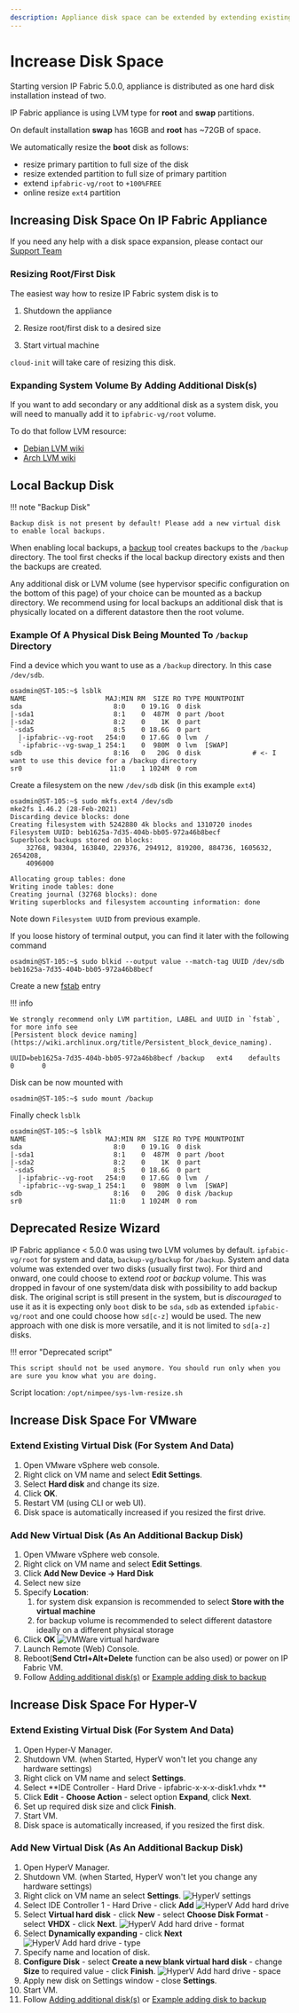 ```yaml
---
description: Appliance disk space can be extended by extending existing virtual disk or by adding new empty virtual hard drive to IP Fabric VM.
---
```


# Increase Disk Space

Starting version IP Fabric 5.0.0, appliance is distributed as one hard disk installation instead of two.

IP Fabric appliance is using LVM type for **root** and **swap** partitions.

On default installation **swap** has 16GB and **root** has ~72GB of space.

We automatically resize the **boot** disk as follows:

 * resize primary partition to full size of the disk
 * resize extended partition to full size of primary partition
 * extend `ipfabric-vg/root` to `+100%FREE`
 * online resize `ext4` partition


## Increasing Disk Space On IP Fabric Appliance

If you need any help with a disk space expansion, please contact our [Support Team](../support/index.md)

### Resizing Root/First Disk

The easiest way how to resize IP Fabric system disk is to

1. Shutdown the appliance

2. Resize root/first disk to a desired size

3. Start virtual machine

`cloud-init` will take care of resizing this disk.

### Expanding System Volume By Adding Additional Disk(s)

If you want to add secondary or any additional disk as a system disk, you will need to manually add it to `ipfabric-vg/root` volume.

To do that follow LVM resource:

 * [Debian LVM wiki](https://wiki.debian.org/LVM)
 * [Arch LVM wiki](https://wiki.archlinux.org/title/LVM)


## Local Backup Disk

!!! note "Backup Disk"

    Backup disk is not present by default! Please add a new virtual disk to enable local backups.

When enabling local backups, a [backup](../IP_Fabric_Settings/advanced/system/system_backup.md) tool creates backups to the `/backup` directory.
The tool first checks if the local backup directory exists and then the backups are created.

Any additional disk or LVM volume (see hypervisor specific configuration on the bottom of this page) of your choice can be mounted as a backup directory.
We recommend using for local backups an additional disk that is physically located on a different datastore then the root volume.

### Example Of A Physical Disk Being Mounted To `/backup` Directory

Find a device which you want to use as a `/backup` directory. In this case `/dev/sdb`.

```
osadmin@ST-105:~$ lsblk
NAME                    MAJ:MIN RM  SIZE RO TYPE MOUNTPOINT
sda                       8:0    0 19.1G  0 disk
|-sda1                    8:1    0  487M  0 part /boot
|-sda2                    8:2    0    1K  0 part
`-sda5                    8:5    0 18.6G  0 part
  |-ipfabric--vg-root   254:0    0 17.6G  0 lvm  /
  `-ipfabric--vg-swap_1 254:1    0  980M  0 lvm  [SWAP]
sdb                       8:16   0   20G  0 disk             # <- I want to use this device for a /backup directory
sr0                      11:0    1 1024M  0 rom
```


Create a filesystem on the new `/dev/sdb` disk (in this example `ext4`)

```
osadmin@ST-105:~$ sudo mkfs.ext4 /dev/sdb
mke2fs 1.46.2 (28-Feb-2021)
Discarding device blocks: done
Creating filesystem with 5242880 4k blocks and 1310720 inodes
Filesystem UUID: beb1625a-7d35-404b-bb05-972a46b8becf
Superblock backups stored on blocks:
	32768, 98304, 163840, 229376, 294912, 819200, 884736, 1605632, 2654208,
	4096000

Allocating group tables: done
Writing inode tables: done
Creating journal (32768 blocks): done
Writing superblocks and filesystem accounting information: done
```

Note down `Filesystem UUID` from previous example.

If you loose history of terminal output, you can find it later with the following command

```
osadmin@ST-105:~$ sudo blkid --output value --match-tag UUID /dev/sdb
beb1625a-7d35-404b-bb05-972a46b8becf
```

Create a new [fstab](https://wiki.archlinux.org/title/fstab) entry

!!! info

    We strongly recommend only LVM partition, LABEL and UUID in `fstab`, for more info see
    [Persistent block device naming](https://wiki.archlinux.org/title/Persistent_block_device_naming).

```
UUID=beb1625a-7d35-404b-bb05-972a46b8becf /backup   ext4    defaults        0       0
```

Disk can be now mounted with

```
osadmin@ST-105:~$ sudo mount /backup
```

Finally check `lsblk`

```
osadmin@ST-105:~$ lsblk
NAME                    MAJ:MIN RM  SIZE RO TYPE MOUNTPOINT
sda                       8:0    0 19.1G  0 disk
|-sda1                    8:1    0  487M  0 part /boot
|-sda2                    8:2    0    1K  0 part
`-sda5                    8:5    0 18.6G  0 part
  |-ipfabric--vg-root   254:0    0 17.6G  0 lvm  /
  `-ipfabric--vg-swap_1 254:1    0  980M  0 lvm  [SWAP]
sdb                       8:16   0   20G  0 disk /backup
sr0                      11:0    1 1024M  0 rom
```

## Deprecated Resize Wizard

IP Fabric appliance < 5.0.0 was using two LVM volumes by default. `ipfabic-vg/root` for system and data, `backup-vg/backup` for `/backup`.
System and data volume was extended over two disks (usually first two). For third and onward, one could choose to extend *root* or *backup* volume.
This was dropped in favour of one system/data disk with possibility to add backup disk. The original script is still present in the system,
but is *discouraged* to use it as it is expecting only `boot` disk to be `sda`, `sdb` as extended `ipfabic-vg/root` and one could choose
how `sd[c-z]` would be used. The new approach with one disk is more versatile, and it is not limited to `sd[a-z]` disks. 

!!! error "Deprecated script"

    This script should not be used anymore. You should run only when you are sure you know what you are doing.

Script location: `/opt/nimpee/sys-lvm-resize.sh`


## Increase Disk Space For VMware

### Extend Existing Virtual Disk (For System And Data)

1.  Open VMware vSphere web console.
2.  Right click on VM name and select **Edit Settings**.
3.  Select **Hard disk** and change its size.
4.  Click **OK**.
5.  Restart VM (using CLI or web UI).
6.  Disk space is automatically increased if you resized the first drive.

### Add New Virtual Disk (As An Additional Backup Disk)

1. Open VMware vSphere web console.
2. Right click on VM name and select **Edit Settings**.
3. Click **Add New Device → Hard Disk**
4. Select new size
5. Specify **Location**:
    1.  for system disk expansion is recommended to select **Store with
        the virtual machine**
    2.  for backup volume is recommended to select different datastore
        ideally on a different physical storage
6. Click **OK**
    ![VMWare virtual hardware](vmware_virtual_hardware.png)
7. Launch Remote (Web) Console.
8. Reboot(**Send Ctrl+Alt+Delete** function can be also used) or power on IP
   Fabric VM.
9. Follow [Adding additional disk(s)](#expanding-system-volume-by-adding-additional-disks)
    or [Example adding disk to backup](#example-of-a-physical-disk-being-mounted-to-backup-directory)

## Increase Disk Space For Hyper-V

### Extend Existing Virtual Disk (For System And Data)

1.  Open Hyper-V Manager.
2.  Shutdown VM. (when Started, HyperV won't let you change any
    hardware settings)
3.  Right click on VM name and select **Settings**.
4.  Select **IDE Controller - Hard Drive -
    ipfabric-x-x-x-disk1.vhdx **
5.  Click **Edit** - **Choose Action** - select option **Expand**,
    click **Next**.
6.  Set up required disk size and click **Finish**.
7.  Start VM.
8.  Disk space is automatically increased, if you resized the first disk.

### Add New Virtual Disk (As An Additional Backup Disk)

1. Open HyperV Manager.
2. Shutdown VM. (when Started, HyperV won't let you change any
    hardware settings)
3. Right click on VM name an select **Settings**.
   ![HyperV settings](hyperv_settings.png)
4. Select IDE Controller 1 - Hard Drive - click **Add**
   ![HyperV Add hard drive](hyperv_add_hdd.png)
5. Select **Virtual hard disk** - click **New** - select **Choose
    Disk Format** - select **VHDX** - click **Next**.
   ![HyperV Add hard drive - format](hyperv_add_hdd_format.png)
6. Select **Dynamically expanding** - click **Next**
   ![HyperV Add hard drive - type](hyperv_add_hdd_type.png)
7. Specify name and location of disk.
8. **Configure Disk** - select **Create a new blank virtual hard
    disk** - change **Size** to required value - click
    **Finish**.
   ![HyperV Add hard drive - space](hyperv_add_hdd_space.png)
9. Apply new disk on Settings window - close **Settings**.
10. Start VM.
11. Follow [Adding additional disk(s)](#expanding-system-volume-by-adding-additional-disks)
    or [Example adding disk to backup](#example-of-a-physical-disk-being-mounted-to-backup-directory)
